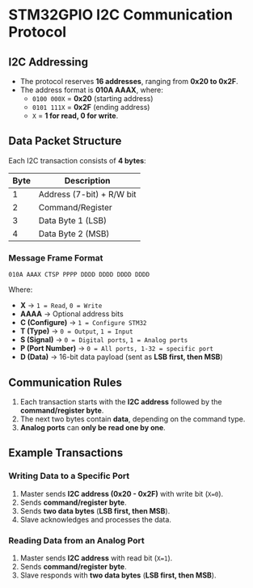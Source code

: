# STM32GPIO I2C Communication Protocol

## I2C Addressing
- The protocol reserves **16 addresses**, ranging from **0x20 to 0x2F**.
- The address format is **010A AAAX**, where:
  - `0100 000X` = **0x20** (starting address)
  - `0101 111X` = **0x2F** (ending address)
  - `X` = **1 for read, 0 for write**.

## Data Packet Structure
Each I2C transaction consists of **4 bytes**:

| Byte | Description |
|------|-------------|
| 1    | Address (7-bit) + R/W bit |
| 2    | Command/Register |
| 3    | Data Byte 1 (LSB) |
| 4    | Data Byte 2 (MSB) |

### Message Frame Format
```
010A AAAX CTSP PPPP DDDD DDDD DDDD DDDD
```
Where:
- **X** → `1 = Read`, `0 = Write`
- **AAAA** → Optional address bits
- **C (Configure)** → `1 = Configure STM32`
- **T (Type)** → `0 = Output`, `1 = Input`
- **S (Signal)** → `0 = Digital ports`, `1 = Analog ports`
- **P (Port Number)** → `0 = All ports, 1-32 = specific port`
- **D (Data)** → 16-bit data payload (sent as **LSB first, then MSB**)

## Communication Rules
1. Each transaction starts with the **I2C address** followed by the **command/register byte**.
2. The next two bytes contain **data**, depending on the command type.
3. **Analog ports** can **only be read one by one**.

## Example Transactions
### Writing Data to a Specific Port
1. Master sends **I2C address (0x20 - 0x2F)** with write bit (`X=0`).
2. Sends **command/register byte**.
3. Sends **two data bytes** (**LSB first, then MSB**).
4. Slave acknowledges and processes the data.

### Reading Data from an Analog Port
1. Master sends **I2C address** with read bit (`X=1`).
2. Sends **command/register byte**.
3. Slave responds with **two data bytes** (**LSB first, then MSB**).
